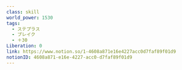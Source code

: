 ```yaml
---
class: skill
world_power: 1530
tags:
  - ステプラス
  - ブレイク
  - ＋30
Liberation: 0
link: https://www.notion.so/1-4608a871e16e4227acc0d7faf89f01d9
notionID: 4608a871-e16e-4227-acc0-d7faf89f01d9
---
```

